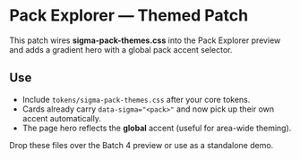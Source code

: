 # Pack Explorer — Themed Patch

This patch wires **sigma-pack-themes.css** into the Pack Explorer preview and adds a gradient hero with a global pack accent selector.

## Use
- Include `tokens/sigma-pack-themes.css` after your core tokens.
- Cards already carry `data-sigma="<pack>"` and now pick up their own accent automatically.
- The page hero reflects the **global** accent (useful for area-wide theming).

Drop these files over the Batch 4 preview or use as a standalone demo.